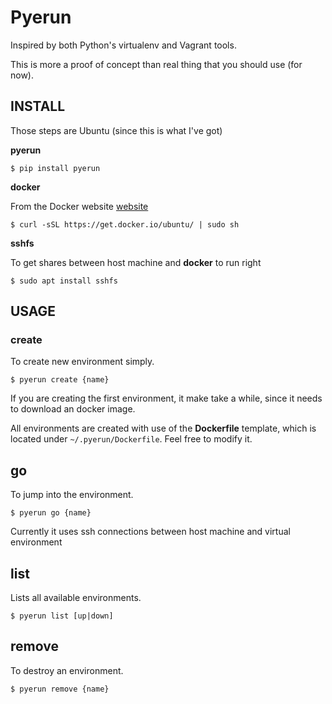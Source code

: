 # Pyerun

Inspired by both Python's virtualenv and Vagrant tools.

This is more a proof of concept than real thing that you should use (for now).


## INSTALL


Those steps are Ubuntu (since this is what I've got)

**pyerun**

	$ pip install pyerun

**docker**

From the Docker website [website](http://docs.docker.com/installation/ubuntulinux/#ubuntu-trusty-1404-lts-64-bit)

	$ curl -sSL https://get.docker.io/ubuntu/ | sudo sh

**sshfs**

To get shares between host machine and **docker** to run right

	$ sudo apt install sshfs 


## USAGE


### create

To create new environment simply.

	$ pyerun create {name}

If you are creating the first environment, it make take a while, since it needs to download an docker image.

All environments are created with use of the **Dockerfile** template, which is located under `~/.pyerun/Dockerfile`. Feel free to modify it.

## go

To jump into the environment.

	$ pyerun go {name}

Currently it uses ssh connections between host machine and virtual environment 

## list

Lists all available environments.
 
	$ pyerun list [up|down]

## remove

To destroy an environment.

	$ pyerun remove {name}
